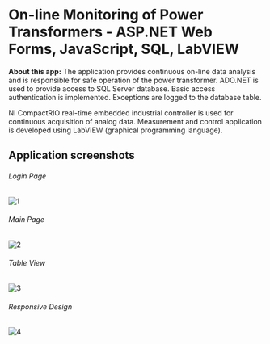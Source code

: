# On-line Monitoring of Power Transformers - ASP.NET Web Forms, JavaScript, SQL, LabVIEW 

**About this app:** The application provides continuous on-line data analysis and is responsible for safe operation of the power transformer. ADO.NET is used to provide access to SQL Server database. Basic access authentication is implemented. Exceptions are logged to the database table.

NI CompactRIO real-time embedded industrial controller is used for continuous acquisition of analog data.  Measurement and control application is developed using LabVIEW (graphical programming language). 

## Application screenshots

###### Login Page
![1](https://github.com/BB9086/MonitoringOfPowerTransformersV1/assets/118169200/82dbcc83-e96e-446d-8d86-4d8bfc3d3e6f)

###### Main Page

![2](https://github.com/BB9086/MonitoringOfPowerTransformersV1/assets/118169200/b09977c3-a6cd-4496-8b3e-fc5fa3afcac0)

###### Table View

![3](https://github.com/BB9086/MonitoringOfPowerTransformersV1/assets/118169200/2c9c98cd-2b96-4919-befd-1124d15f6749)

###### Responsive Design

![4](https://github.com/BB9086/MonitoringOfPowerTransformersV1/assets/118169200/33a5d06b-dab3-4bf7-b57f-dd0194ef0457)
